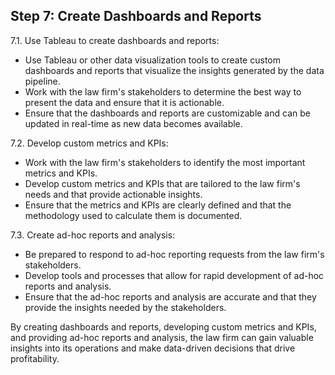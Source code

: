 ## Step 7: Create Dashboards and Reports

7.1. Use Tableau to create dashboards and reports:
- Use Tableau or other data visualization tools to create custom dashboards and reports that visualize the insights generated by the data pipeline.
- Work with the law firm's stakeholders to determine the best way to present the data and ensure that it is actionable.
- Ensure that the dashboards and reports are customizable and can be updated in real-time as new data becomes available.

7.2. Develop custom metrics and KPIs:
- Work with the law firm's stakeholders to identify the most important metrics and KPIs.
- Develop custom metrics and KPIs that are tailored to the law firm's needs and that provide actionable insights.
- Ensure that the metrics and KPIs are clearly defined and that the methodology used to calculate them is documented.

7.3. Create ad-hoc reports and analysis:
- Be prepared to respond to ad-hoc reporting requests from the law firm's stakeholders.
- Develop tools and processes that allow for rapid development of ad-hoc reports and analysis.
- Ensure that the ad-hoc reports and analysis are accurate and that they provide the insights needed by the stakeholders.

By creating dashboards and reports, developing custom metrics and KPIs, and providing ad-hoc reports and analysis, the law firm can gain valuable insights into its operations and make data-driven decisions that drive profitability.
